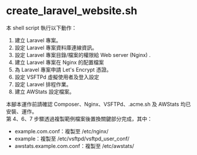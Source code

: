 # create_laravel_website.sh
本 shell script 執行以下動作：
1. 建立 Laravel 專案。
2. 設定 Laravel 專案資料庫連線資訊。
3. 設定 Laravel 專案目錄/檔案的權限給 Web server (Nginx) .
4. 建立 Laravel 專案在 Nginx 的配置檔案
5. 為 Laravel 專案申請 Let's Encrypt 憑證。
6. 設定 VSFTPd 虛擬使用者及登入設定
7. 設定 Laravel 排程作業。
8. 建立 AWStats 設定檔案。

本腳本運作前請確認 Composer、Nginx、VSFTPd、.acme.sh 及 AWStats 均已安裝、運作。    
第 4、6、7 步驟透過複製範例檔案後置換關鍵部分完成，其中：  
* example.com.conf：複製至 /etc/nginx/ 
* example：複製至 /etc/vsftpd/vsftpd_user_conf/ 
* awstats.example.com.conf：複製至 /etc/awstats/ 
